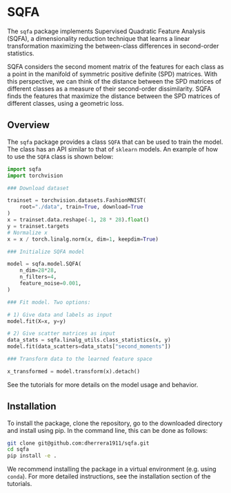 # SQFA

The `sqfa` package implements Supervised Quadratic Feature Analysis
(SQFA), a dimensionality reduction technique that learns a linear
transformation maximizing the between-class differences in second-order statistics.

SQFA considers the second moment matrix of the features for each
class as a point in the manifold of symmetric positive definite (SPD) matrices.
With this perspective, we can think of the distance between the SPD matrices
of different classes as a measure of their second-order dissimilarity.
SQFA finds the features that maximize the distance between the SPD matrices
of different classes, using a geometric loss.

## Overview

The `sqfa` package provides a class `SQFA` that can be used to train the
model. The class has an API similar to that of `sklearn` models.
An example of how to use the `SQFA` class is shown below:

```python
import sqfa
import torchvision

### Download dataset

trainset = torchvision.datasets.FashionMNIST(
    root="./data", train=True, download=True
)
x = trainset.data.reshape(-1, 28 * 28).float()
y = trainset.targets
# Normalize x
x = x / torch.linalg.norm(x, dim=1, keepdim=True)

### Initialize SQFA model

model = sqfa.model.SQFA(
    n_dim=28*28,
    n_filters=4,
    feature_noise=0.001,
)

### Fit model. Two options:

# 1) Give data and labels as input
model.fit(X=x, y=y)

# 2) Give scatter matrices as input
data_stats = sqfa.linalg_utils.class_statistics(x, y)
model.fit(data_scatters=data_stats["second_moments"])

### Transform data to the learned feature space

x_transformed = model.transform(x).detach()
```

See the tutorials for more details on the model usage and behavior.

## Installation

To install the package, clone the repository, go to the
downloaded directory and install using pip. In the command
line, this can be done as follows:

```bash
git clone git@github.com:dherrera1911/sqfa.git
cd sqfa
pip install -e .
```

We recommend installing the package in a virtual
environment (e.g. using `conda`). For more detailed instructions, see the
installation section of the tutorials.

